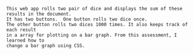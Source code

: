 

    This web app rolls two pair of dice and displays the sum of these results in the document. 
    It has two buttons.  One button rolls two dice once. 
    The other button rolls two dices 1000 times. It also keeps track of each result 
    in a array for plotting on a bar graph. From this assessment, I learned how to 
    change a bar graph using CSS.

